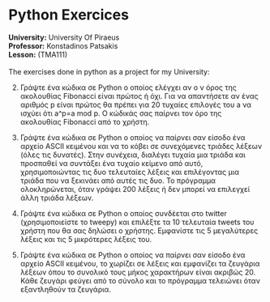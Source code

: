 # Python Exercices
<b>University:</b> University Of Piraeus <br>
<b>Professor:</b> Konstadinos Patsakis <br>
<b>Lesson:</b> (TMA111) <br><br>
The exercises done in python as a project for my University: <br>

2. Γράψτε ένα κώδικα σε Python ο οποίος ελέγχει αν ο ν όρος της ακολουθίας Fibonacci είναι πρώτος ή όχι. Για να απαντήσετε αν ένας αριθμός p είναι πρώτος θα πρέπει για 20 τυχαίες επιλογές του a να ισχύει ότι a^p=a mod p. Ο κώδικάς σας παίρνει τον όρο της ακολουθίας Fibonacci από το χρήστη.

4. Γράψτε ένα κώδικα σε Python ο οποίος να παίρνει σαν είσοδο ένα αρχείο ASCII κειμένου και να το κόβει σε συνεχόμενες τριάδες λέξεων (όλες τις δυνατές). Στην συνέχεια, διαλέγει τυχαία μια τριάδα και προσπαθεί να συντάξει ένα τυχαίο κείμενο από αυτό, χρησιμοποιώντας τις δυο τελευταίες λέξεις και επιλέγοντας μια τριάδα που να ξεκινάει από αυτές τις δυο. Το πρόγραμμα ολοκληρώνεται, όταν γράψει 200 λέξεις ή δεν μπορεί να επιλεγχεί άλλη τριάδα λέξεων.

6. Γράψτε ένα κώδικα σε Python ο οποίος συνδέεται στο twitter (χρησιμοποιείστε το tweepy) και επιλέξτε τα 10 τελευταία tweets του χρήστη που θα σας δηλώσει ο χρήστης. Εμφανίστε τις 5 μεγαλύτερες λέξεις και τις 5 μικρότερες λέξεις του.

13. Γράψτε ένα κώδικα σε Python ο οποίος να παίρνει σαν είσοδο ένα αρχείο ASCII κειμένου, το χωρίζει σε λέξεις και εμφανίζει τα ζευγάρια λέξεων όπου το συνολικό τους μήκος χαρακτήρων είναι ακριβώς 20. Κάθε ζευγάρι φεύγει από το σύνολο και το πρόγραμμα τελειώνει όταν εξαντληθούν τα ζευγάρια.
